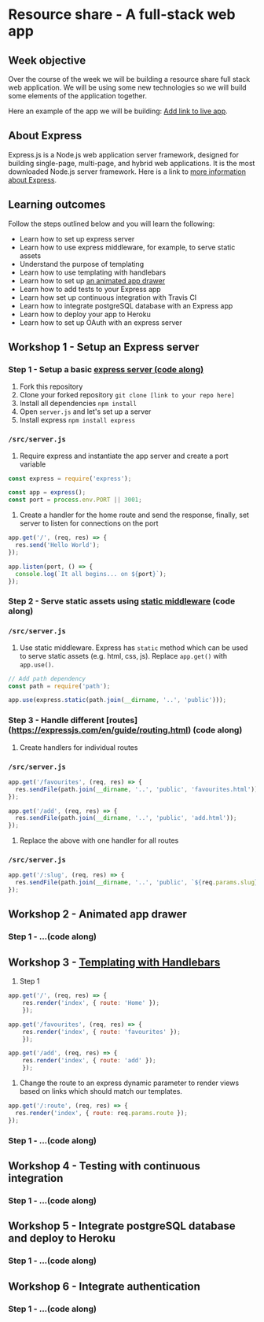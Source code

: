 # Resource share - A full-stack web app

## Week objective

Over the course of the week we will be building a resource share full stack web application. We will be using some new technologies so we will build some elements of the application together.

Here an example of the app we will be building: [Add link to live app](http://LINK-HERE).

## About Express

Express.js is a Node.js web application server framework, designed for building single-page, multi-page, and hybrid web applications. It is the most downloaded Node.js server framework. Here is a link to [more information about Express](./express-introduction.md).

## Learning outcomes

Follow the steps outlined below and you will learn the following:

* Learn how to set up express server
* Learn how to use express middleware, for example, to serve static assets
* Understand the purpose of templating
* Learn how to use templating with handlebars
* Learn how to set up [an animated app drawer](http://www.material-ui.com/#/components/drawer)
* Learn how to add tests to your Express app
* Learn how set up continuous integration with Travis CI
* Learn how to integrate postgreSQL database with an Express app
* Learn how to deploy your app to Heroku
* Learn how to set up OAuth with an express server




<!-- ****************************************************** -->
## Workshop 1 - Setup an Express server

### Step 1 - Setup a basic [express server (code along)](https://expressjs.com/en/starter/hello-world.html)

1. Fork this repository
1. Clone your forked repository `git clone [link to your repo here]`
1. Install all dependencies `npm install`
1. Open `server.js` and let's set up a server
1. Install express `npm install express`

### `/src/server.js`
1. Require express and instantiate the app server and create a port variable

``` javascript
const express = require('express');

const app = express();
const port = process.env.PORT || 3001;
```

1. Create a handler for the home route and send the response, finally, set
   server to listen for connections on the port

``` javascript
app.get('/', (req, res) => {
  res.send('Hello World');
});

app.listen(port, () => {
  console.log(`It all begins... on ${port}`);
});
```

### Step 2 - Serve static assets using [static middleware](https://expressjs.com/en/starter/static-files.html) (code along)

### `/src/server.js`
1. Use static middleware. Express has `static` method which can be used to serve static assets (e.g. html, css, js). Replace `app.get()` with `app.use()`.

``` javascript
// Add path dependency
const path = require('path');

app.use(express.static(path.join(__dirname, '..', 'public')));
```

### Step 3 - Handle different [routes] (https://expressjs.com/en/guide/routing.html) (code along)

1. Create handlers for individual routes
### `/src/server.js`

``` javascript
app.get('/favourites', (req, res) => {
  res.sendFile(path.join(__dirname, '..', 'public', 'favourites.html'));
});

app.get('/add', (req, res) => {
  res.sendFile(path.join(__dirname, '..', 'public', 'add.html'));
});
```

1. Replace the above with one handler for all routes
### `/src/server.js`

``` javascript
app.get('/:slug', (req, res) => {
  res.sendFile(path.join(__dirname, '..', 'public', `${req.params.slug}.html`));
});
```

<!-- ****************************************************** -->
## Workshop 2 - Animated app drawer

### Step 1 - ...(code along)

<!-- ****************************************************** -->
## Workshop 3 - [Templating with Handlebars](https://expressjs.com/en/guide/using-template-engines.html)
1. Step 1

``` javascript
app.get('/', (req, res) => {
    res.render('index', { route: 'Home' });
    });

app.get('/favourites', (req, res) => {
    res.render('index', { route: 'favourites' });
    });

app.get('/add', (req, res) => {
    res.render('index', { route: 'add' });
    });
```

1. Change the route to an express dynamic parameter to render views based on
   links which should match our templates.

``` javascript
app.get('/:route', (req, res) => {
  res.render('index', { route: req.params.route });
});

```


### Step 1 - ...(code along)

<!-- ****************************************************** -->
## Workshop 4 - Testing with continuous integration

### Step 1 - ...(code along)

<!-- ****************************************************** -->
## Workshop 5 - Integrate postgreSQL database and deploy to Heroku

### Step 1 - ...(code along)

<!-- ****************************************************** -->
## Workshop 6 - Integrate authentication

### Step 1 - ...(code along)
